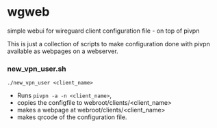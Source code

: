 # wgweb
simple webui for wireguard client configuration file - on top of pivpn

This is just a collection of scripts to make configuration done with pivpn available as webpages on a webserver.

### new_vpn_user.sh
`./new_vpn_user <client_name>`
* Runs `pivpn -a -n <client_name>`, 
* copies the configfile to webroot/clients/<client_name>
* makes a webpage at webroot/clients/<client_name>
* makes qrcode of the configuration file.

